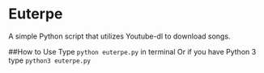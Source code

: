 # Euterpe
A simple Python script that utilizes Youtube-dl to download songs.

##How to Use
Type `python euterpe.py` in terminal
Or if you have Python 3 type `python3 euterpe.py`
